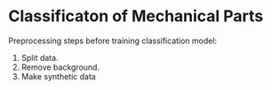 # Classificaton of Mechanical Parts

Preprocessing steps before training classification model:
1. Split data. 
2. Remove background.
3. Make synthetic data 
